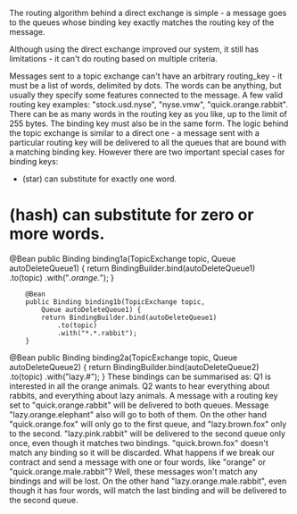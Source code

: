 The routing algorithm behind a direct exchange is simple - a message goes to the queues whose binding key exactly matches the routing key of the message.

Although using the direct exchange improved our system, it still has limitations - it can't do routing based on multiple criteria.

Messages sent to a topic exchange can't have an arbitrary routing_key - it must be a list of words, delimited by dots. The words can be anything, but usually they specify some features connected to the message. A few valid routing key examples: "stock.usd.nyse", "nyse.vmw", "quick.orange.rabbit". There can be as many words in the routing key as you like, up to the limit of 255 bytes.
The binding key must also be in the same form. The logic behind the topic exchange is similar to a direct one - a message sent with a particular routing key will be delivered to all the queues that are bound with a matching binding key. However there are two important special cases for binding keys:
* (star) can substitute for exactly one word.
# (hash) can substitute for zero or more words.

 @Bean
        public Binding binding1a(TopicExchange topic, 
            Queue autoDeleteQueue1) {
            return BindingBuilder.bind(autoDeleteQueue1)
                .to(topic)
                .with("*.orange.*");
        }

        @Bean
        public Binding binding1b(TopicExchange topic, 
            Queue autoDeleteQueue1) {
            return BindingBuilder.bind(autoDeleteQueue1)
                .to(topic)
                .with("*.*.rabbit");
        }
 @Bean
        public Binding binding2a(TopicExchange topic, 
            Queue autoDeleteQueue2) {
            return BindingBuilder.bind(autoDeleteQueue2)
                .to(topic)
                .with("lazy.#");
        }
These bindings can be summarised as:
Q1 is interested in all the orange animals.
Q2 wants to hear everything about rabbits, and everything about lazy animals.
A message with a routing key set to "quick.orange.rabbit" will be delivered to both queues. Message "lazy.orange.elephant" also will go to both of them. On the other hand "quick.orange.fox" will only go to the first queue, and "lazy.brown.fox" only to the second. "lazy.pink.rabbit" will be delivered to the second queue only once, even though it matches two bindings. "quick.brown.fox" doesn't match any binding so it will be discarded.
What happens if we break our contract and send a message with one or four words, like "orange" or "quick.orange.male.rabbit"? Well, these messages won't match any bindings and will be lost.
On the other hand "lazy.orange.male.rabbit", even though it has four words, will match the last binding and will be delivered to the second queue.
